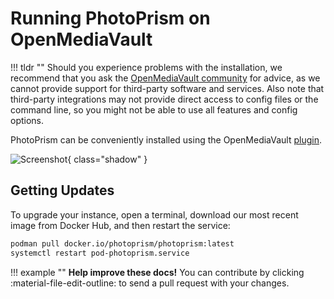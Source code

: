 # Running PhotoPrism on OpenMediaVault

!!! tldr ""
    Should you experience problems with the installation, we recommend that you ask the [OpenMediaVault community](https://forum.openmediavault.org/) for advice, as we cannot provide support for third-party software and services. Also note that third-party integrations may not provide direct access to config files or the command line, so you might not be able to use all features and config options.

PhotoPrism can be conveniently installed using the OpenMediaVault [plugin](https://www.openmediavault.org/?p=3146).

![Screenshot](../img/omv_photoprism_plugin_ui.png){ class="shadow" }

## Getting Updates

To upgrade your instance, open a terminal, download our most recent image from Docker Hub, and then restart the service:

```bash
podman pull docker.io/photoprism/photoprism:latest
systemctl restart pod-photoprism.service
```

!!! example ""
    **Help improve these docs!** You can contribute by clicking :material-file-edit-outline: to send a pull request with your changes.
